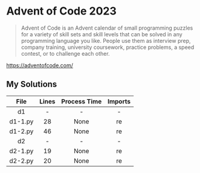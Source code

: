 # Advent of Code 2023

> Advent of Code is an Advent calendar of small programming puzzles for a variety of skill sets and
> skill levels that can be solved in any programming language you like. People use them as interview
> prep, company training, university coursework, practice problems, a speed contest, or to challenge
> each other.

<https://adventofcode.com/>

## My Solutions
<!--TABLEBEGIN-->




|File|Lines|Process Time|Imports|
| :---: | :---: | :---: | :---: |
|d1|-|-|-|
|d1-1.py|28|None|re|
|d1-2.py|46|None|re|
|d2|-|-|-|
|d2-1.py|19|None|re|
|d2-2.py|20|None|re|
<!--TABLEEND-->
